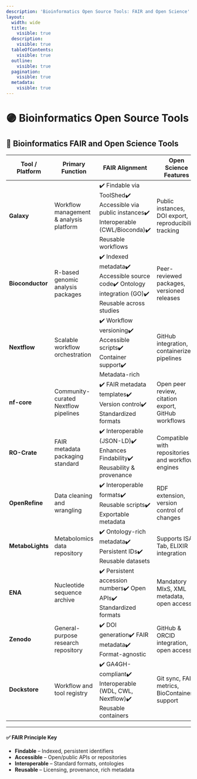 ```yaml
---
description: 'Bioinformatics Open Source Tools: FAIR and Open Science'
layout:
  width: wide
  title:
    visible: true
  description:
    visible: true
  tableOfContents:
    visible: true
  outline:
    visible: true
  pagination:
    visible: true
  metadata:
    visible: true
---
```


# 🟣 Bioinformatics Open Source Tools

## 🧬 Bioinformatics FAIR and Open Science Tools

<table><thead><tr><th width="157">Tool / Platform</th><th>Primary Function</th><th width="358">FAIR Alignment</th><th width="211">Open Science Features</th><th>License</th></tr></thead><tbody><tr><td><strong>Galaxy</strong></td><td>Workflow management &#x26; analysis platform</td><td>✔️ Findable via ToolShed✔️ Accessible via public instances✔️ Interoperable (CWL/Bioconda)✔️ Reusable workflows</td><td>Public instances, DOI export, reproducibility tracking</td><td><a href="https://opensource.org/licenses/AFL-3.0">AFL 3.0</a></td></tr><tr><td><strong>Bioconductor</strong></td><td>R-based genomic analysis packages</td><td>✔️ Indexed metadata✔️ Accessible source code✔️ Ontology integration (GO)✔️ Reusable across studies</td><td>Peer-reviewed packages, versioned releases</td><td><a href="https://opensource.org/licenses/Artistic-2.0">Artistic 2.0</a></td></tr><tr><td><strong>Nextflow</strong></td><td>Scalable workflow orchestration</td><td>✔️ Workflow versioning✔️ Accessible scripts✔️ Container support✔️ Metadata-rich</td><td>GitHub integration, containerized pipelines</td><td><a href="https://opensource.org/licenses/Apache-2.0">Apache 2.0</a></td></tr><tr><td><strong>nf-core</strong></td><td>Community-curated Nextflow pipelines</td><td>✔️ FAIR metadata templates✔️ Version control✔️ Standardized formats</td><td>Open peer review, citation export, GitHub workflows</td><td><a href="https://opensource.org/licenses/MIT">MIT</a></td></tr><tr><td><strong>RO-Crate</strong></td><td>FAIR metadata packaging standard</td><td>✔️ Interoperable (JSON-LD)✔️ Enhances Findability✔️ Reusability &#x26; provenance</td><td>Compatible with repositories and workflow engines</td><td><a href="https://opensource.org/licenses/MIT">MIT</a></td></tr><tr><td><strong>OpenRefine</strong></td><td>Data cleaning and wrangling</td><td>✔️ Interoperable formats✔️ Reusable scripts✔️ Exportable metadata</td><td>RDF extension, version control of changes</td><td><a href="https://opensource.org/licenses/BSD-3-Clause">BSD 3-Clause</a></td></tr><tr><td><strong>MetaboLights</strong></td><td>Metabolomics data repository</td><td>✔️ Ontology-rich metadata✔️ Persistent IDs✔️ Reusable datasets</td><td>Supports ISA-Tab, ELIXIR integration</td><td><a href="https://creativecommons.org/licenses/by/4.0/">CC BY 4.0</a></td></tr><tr><td><strong>ENA</strong></td><td>Nucleotide sequence archive</td><td>✔️ Persistent accession numbers✔️ Open APIs✔️ Standardized formats</td><td>Mandatory MIxS, XML metadata, open access</td><td>Public Domain / Open Terms</td></tr><tr><td><strong>Zenodo</strong></td><td>General-purpose research repository</td><td>✔️ DOI generation✔️ FAIR metadata✔️ Format-agnostic</td><td>GitHub &#x26; ORCID integration, open access</td><td><a href="https://about.zenodo.org/">Various CC licenses</a></td></tr><tr><td><strong>Dockstore</strong></td><td>Workflow and tool registry</td><td>✔️ GA4GH-compliant✔️ Interoperable (WDL, CWL, Nextflow)✔️ Reusable containers</td><td>Git sync, FAIR metrics, BioContainers support</td><td><a href="https://opensource.org/licenses/Apache-2.0">Apache 2.0</a></td></tr></tbody></table>

***

#### ✅ FAIR Principle Key

* **Findable** – Indexed, persistent identifiers
* **Accessible** – Open/public APIs or repositories
* **Interoperable** – Standard formats, ontologies
* **Reusable** – Licensing, provenance, rich metadata

